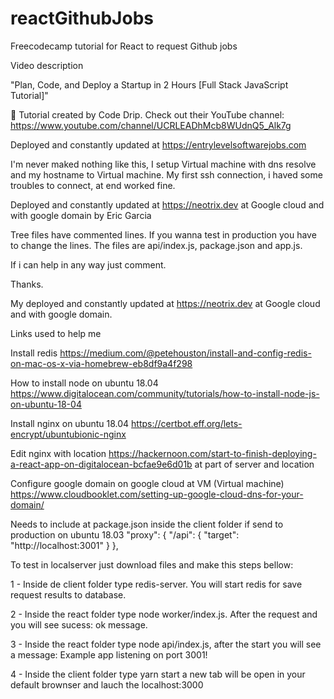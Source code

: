 # reactGithubJobs

Freecodecamp tutorial for React to request Github jobs

Video description 

"Plan, Code, and Deploy a Startup in 2 Hours [Full Stack JavaScript Tutorial]"


🎥 Tutorial created by Code Drip. Check out their YouTube channel: https://www.youtube.com/channel/UCRLEADhMcb8WUdnQ5_Alk7g


Deployed and constantly updated at https://entrylevelsoftwarejobs.com


I'm never maked nothing like this, I setup Virtual machine with dns resolve and my hostname to Virtual machine. My first ssh connection, i haved some troubles to connect, at end worked fine.

Deployed and constantly updated at https://neotrix.dev at Google cloud and with google domain by Eric Garcia

Tree files have commented lines. If you wanna test in production you have to change the lines.  The files are api/index.js, package.json and app.js.

If i can help in any way just comment. 

Thanks. 

My deployed and constantly updated at https://neotrix.dev at Google cloud and with google domain.

Links used to help me

Install redis
https://medium.com/@petehouston/install-and-config-redis-on-mac-os-x-via-homebrew-eb8df9a4f298

How to install node on ubuntu 18.04
https://www.digitalocean.com/community/tutorials/how-to-install-node-js-on-ubuntu-18-04

Install nginx on ubuntu 18.04
https://certbot.eff.org/lets-encrypt/ubuntubionic-nginx

Edit nginx with location https://hackernoon.com/start-to-finish-deploying-a-react-app-on-digitalocean-bcfae9e6d01b
at part of server and location

Configure google domain on google cloud at VM (Virtual machine)
https://www.cloudbooklet.com/setting-up-google-cloud-dns-for-your-domain/

Needs to include at package.json inside the client folder if send to production on ubuntu 18.03
"proxy": {
    "/api": {
        "target": "http://localhost:3001"
        }
        }, 

To test in localserver just download files and make this steps bellow:

1 - Inside de client folder type redis-server. You will start redis for save request results to database.

2 - Inside the react folder type node worker/index.js. After the request and you will see sucess: ok message.

3 - Inside the react folder type node api/index.js, after the start you will see a message: Example app listening on port 3001!

4 - Inside the client folder type yarn start a new tab will be open in your default brownser and lauch the localhost:3000